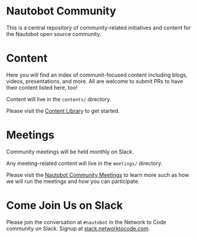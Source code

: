 # Nautobot Community

This is a central repository of community-related initiatives and content for the Nautobot open source community. 

# Content

Here you will find an index of communit-focused content including blogs, videos, presentations, and more. All are welcome to submit PRs to have their content listed here, too!

Content will live in the `contents/` directory.

Please visit the [Content Library](content/README.md) to get started.

# Meetings

Community meetings will be held monthly on Slack.

Any meeting-related content will live in the `meetings/` directory.

Please visit the [Nautobot Community Meetings](meetings/README.md) to learn more such as how we will run the meetings and how you can participate.

# Come Join Us on Slack

Please join the conversation at `#nautobot` in the Network to Code community on Slack. Signup at [slack.networktocode.com](https://slack.networktocode.com).
